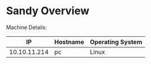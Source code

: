 # Sandy Overview

Machine Details:

|IP|Hostname|Operating System|
|---|---|---|
|10.10.11.214|pc|Linux|
